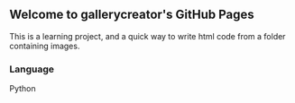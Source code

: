 ## Welcome to gallerycreator's GitHub Pages

This is a learning project, and a quick way to write html code from a folder containing images.

### Language

Python
